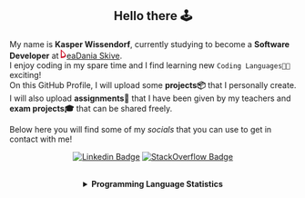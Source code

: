 ## <p align="center">Hello there 🕹️</p>

My name is **Kasper Wissendorf**, currently studying to become a **Software Developer** at [![Icon](/icons/Dania.png)eaDania Skive](https://eadania.com/). <br>
I enjoy coding in my spare time and I find learning new `Coding Languages👨‍💻` exciting!<br/>
On this GitHub Profile, I will upload some **projects📦** that I personally create. I will also upload **assignments📝** that I have been given by my teachers and **exam projects🎓** that can be shared freely. 

Below here you will find some of my *socials* that you can use to get in contact with me! 

<div align="center">
  
[![Linkedin Badge](https://img.shields.io/badge/-LinkedIn-blue?style=flat-square&logo=Linkedin&logoColor=white)](https://www.linkedin.com/in/kasper-wissendorf-7279011b6/)
[![StackOverflow Badge](https://img.shields.io/badge/-Stack%20Overflow-FE7A16?style=flat-square&logo=Stack-Overflow&logoColor=white)](https://stackoverflow.com/users/18100435/kasper-wissendorf)
</div>

<br>
<details>
<summary align="center"><strong>Programming Language Statistics</strong></summary>
<br>
<div align="center">
<pre>
C++            | 23 hours 56 minutes
mcfunction     | 23 hours 24 minutes
C#             | 21 hours 50 minutes
JavaScript     | 20 hours 51 minutes
Python         | 18 hours 01 minutes
CSS            | 05 hours 40 minutes
Blazor         | 03 hours 23 minutes
HTML           | 03 hours 16 minutes
Markdown       | 01 hours 47 minutes
TypeScript     | 00 hours 56 minutes
Lua            | 00 hours 45 minutes
CSHTML         | 00 hours 04 minutes
SQL            | 00 hours 03 minutes
<sub>Last Updated: 08/12/2022 02:06:06</sub>
<sub>Data first recorded on 31th. January of 2022</sub>
</pre>
</div>
</details>